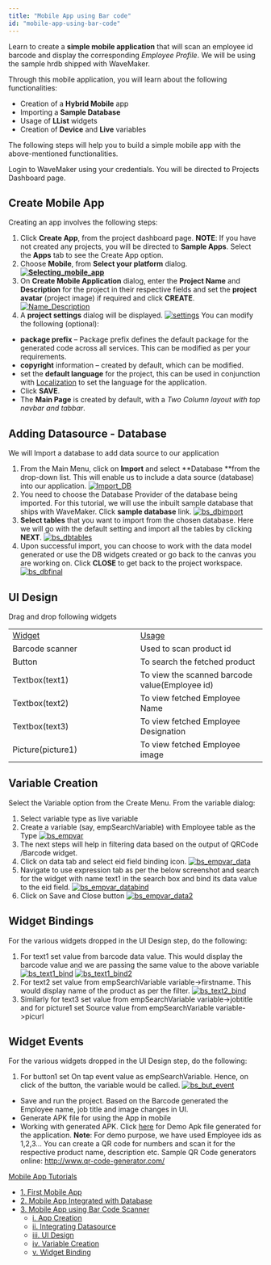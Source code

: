 ```yaml
---
title: "Mobile App using Bar code"
id: "mobile-app-using-bar-code"
---
```


Learn to create a **simple mobile application** that will scan an employee id barcode and display the corresponding _Employee Profile_. We will be using the sample hrdb shipped with WaveMaker.

Through this mobile application, you will learn about the following functionalities:

- Creation of a **Hybrid Mobile** app
- Importing a **Sample Database**
- Usage of **LList** widgets
- Creation of **Device** and **Live** variables

The following steps will help you to build a simple mobile app with the above-mentioned functionalities.

Login to WaveMaker using your credentials. You will be directed to Projects Dashboard page.

## Create Mobile App

Creating an app involves the following steps:

1. Click **Create App**, from the project dashboard page. **NOTE**: If you have not created any projects, you will be directed to **Sample Apps**. Select the **Apps** tab to see the Create App option.
2. Choose **Mobile**, from **Select your platform** dialog. **[![Selecting_mobile_app](/learn/assets/Selecting_mobile_app.png)](/learn/assets/Selecting_mobile_app.png)**
3. On **Create Mobile Application** dialog, enter the **Project Name** and **Description** for the project in their respective fields and set the **project avatar** (project image) if required and click **CREATE**. [![Name_Description](/learn/assets/Name_Description.png)](/learn/assets/Name_Description.png)
4. A **project settings** dialog will be displayed. [![settings](/learn/assets/settings.png)](/learn/assets/settings.png) You can modify the following (optional):

- **package prefix** – Package prefix defines the default package for the generated code across all services. This can be modified as per your requirements.
- **copyright** information – created by default, which can be modified.
- set the **default language** for the project, this can be used in conjunction with [Localization](/learn/howtos-select-locale) to set the language for the application.
- Click **SAVE**.
- The **Main Page** is created by default, with a _Two Column layout with top navbar and tabbar_.

## Adding Datasource - Database

We will Import a database to add data source to our application

1. From the Main Menu, click on **Import** and select **Database **from the drop-down list. This will enable us to include a data source (database) into our application. [![Import_DB](/learn/assets/Import_DB.png)](/learn/assets/Import_DB.png)
2. You need to choose the Database Provider of the database being imported. For this tutorial, we will use the inbuilt sample database that ships with WaveMaker. Click **sample database** link. [![bs_dbimport](/learn/assets/bs_dbimport.png)](/learn/assets/bs_dbimport.png)
3. **Select tables** that you want to import from the chosen database. Here we will go with the default setting and import all the tables by clicking **NEXT**. [![bs_dbtables](/learn/assets/bs_dbtables.png)](/learn/assets/bs_dbtables.png)
4. Upon successful import, you can choose to work with the data model generated or use the DB widgets created or go back to the canvas you are working on. Click **CLOSE** to get back to the project workspace. [![bs_dbfinal](/learn/assets/bs_dbfinal.png)](/learn/assets/bs_dbfinal.png)

## UI Design

Drag and drop following widgets

<table><tbody><tr><td width="312"><u>Widget</u></td><td width="312"><u>Usage</u></td></tr><tr><td width="312">Barcode scanner</td><td width="312">Used to scan product id</td></tr><tr><td width="312">Button</td><td width="312">To search the fetched product</td></tr><tr><td width="312">Textbox(text1)</td><td width="312">To view the scanned barcode value(Employee id)</td></tr><tr><td width="312">Textbox(text2)</td><td width="312">To view fetched Employee Name</td></tr><tr><td width="312">Textbox(text3)</td><td width="312">To view fetched Employee Designation</td></tr><tr><td width="312">Picture(picture1)</td><td width="312">To view fetched Employee image</td></tr></tbody></table>

## Variable Creation

Select the Variable option from the Create Menu. From the variable dialog:

1. Select variable type as live variable
2. Create a variable (say, empSearchVariable) with Employee table as the Type [![bs_empvar](/learn/assets/bs_empvar.png)](/learn/assets/bs_empvar.png)
3. The next steps will help in filtering data based on the output of QRCode /Barcode widget.
4. Click on data tab and select eid field binding icon. [![bs_empvar_data](/learn/assets/bs_empvar_data.png)](/learn/assets/bs_empvar_data.png)
5. Navigate to use expression tab as per the below screenshot and search for the widget with name text1 in the search box and bind its data value to the eid field. [![bs_empvar_databind](/learn/assets/bs_empvar_databind-1024x531.png)](/learn/assets/bs_empvar_databind.png)
6. Click on Save and Close button [![bs_empvar_data2](/learn/assets/bs_empvar_data2.png)](/learn/assets/bs_empvar_data2.png)

## Widget Bindings

For the various widgets dropped in the UI Design step, do the following:

1. For text1 set value from barcode data value. This would display the barcode value and we are passing the same value to the above variable [![bs_text1_bind](/learn/assets/bs_text1_bind-1024x325.png)](/learn/assets/bs_text1_bind.png) [![bs_text1_bind2](/learn/assets/bs_text1_bind2.png)](/learn/assets/bs_text1_bind2.png)
2. For text2 set value from empSearchVariable variable->firstname. This would display name of the product as per the filter. [![bs_text2_bind](/learn/assets/bs_text2_bind.png)](/learn/assets/bs_text2_bind.png)
3. Similarly for text3 set value from empSearchVariable variable->jobtitle and for picture1 set Source value from empSearchVariable variable->picurl

## Widget Events

For the various widgets dropped in the UI Design step, do the following:

1. For button1 set On tap event value as empSearchVariable. Hence, on click of the button, the variable would be called. [![bs_but_event](/learn/assets/bs_but_event-1024x371.png)](/learn/assets/bs_but_event.png)

- Save and run the project. Based on the Barcode generated the Employee name, job title and image changes in UI.
- Generate APK file for using the App in mobile
- Working with generated APK. Click [here](https://drive.google.com/file/d/0Bwk0Hs1G2nOgRDZ2c1ZueFRPX0U/view?usp=sharing) for Demo Apk file generated for the application. **Note**: For demo purpose, we have used Employee ids as 1,2,3... You can create a QR code for numbers and scan it for the respective product name, description etc. Sample QR Code generators online: http://www.qr-code-generator.com/

[Mobile App Tutorials](/learn/tutorials/#tab-mob-tutorials)

- [1\. First Mobile App](/learn/hybrid-mobile/first-mobile-app/)
- [2\. Mobile App Integrated with Database](/learn/hybrid-mobile/mobile-app-integrated-database/)
- [3\. Mobile App using Bar Code Scanner](/learn/hybrid-mobile/mobile-app-using-bar-code/)
    - [i. App Creation](#creation)
    - [ii. Integrating Datasource](#datasource)
    - [iii. UI Design](#ui-design)
    - [iv. Variable Creation](#variables)
    - [v. Widget Binding](#binding)
